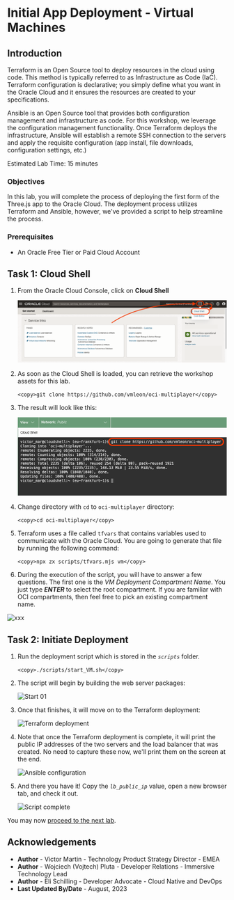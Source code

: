 # Initial App Deployment - Virtual Machines

## Introduction

Terraform is an Open Source tool to deploy resources in the cloud using code. This method is typically referred to as Infrastructure as Code (IaC). Terraform configuration is declarative; you simply define what you want in the Oracle Cloud and it ensures the resources are created to your specifications.

Ansible is an Open Source tool that provides both configuration management and infrastructure as code. For this workshop, we leverage the configuration management functionality. Once Terraform deploys the infrastructure, Ansible will establish a remote SSH connection to the servers and apply the requisite configuration (app install, file downloads, configuration settings, etc.)

Estimated Lab Time: 15 minutes

### Objectives

In this lab, you will complete the process of deploying the first form of the Three.js app to the Oracle Cloud. The deployment process utilizes Terraform and Ansible, however, we've provided a script to help streamline the process.

### Prerequisites

* An Oracle Free Tier or Paid Cloud Account


## Task 1: Cloud Shell

1. From the Oracle Cloud Console, click on **Cloud Shell**

    ![Cloud Shell](images/cloud-shell-button.png)

2. As soon as the Cloud Shell is loaded, you can retrieve the workshop assets for this lab.

    ```
    <copy>git clone https://github.com/vmleon/oci-multiplayer</copy>
    ```

3. The result will look like this:

    ![Git Clone](images/git-clone.png)

4. Change directory with `cd` to `oci-multiplayer` directory:

    ```
    <copy>cd oci-multiplayer</copy>
    ```

5. Terraform uses a file called `tfvars` that contains variables used to communicate with the Oracle Cloud. You are going to generate that file by running the following command:

    ```
    <copy>npx zx scripts/tfvars.mjs vm</copy>
    ```

6. During the execution of the script, you will have to answer a few questions. The first one is the _VM Deployment Compartment Name_. You just type _**ENTER**_ to select the root compartment. If you are familiar with OCI compartments, then feel free to pick an existing compartment name.

  ![xxx](images/xxx.png)

## Task 2: Initiate Deployment

1. Run the deployment script which is stored in the _`scripts`_ folder.


    ```
    <copy>./scripts/start_VM.sh</copy>
    ```

2. The script will begin by building the web server packages:

    ![Start 01](images/script-01.png)

3. Once that finishes, it will move on to the Terraform deployment:

    ![Terraform deployment](images/script-02.png)

4. Note that once the Terraform deployment is complete, it will print the public IP addresses of the two servers and the load balancer that was created. No need to capture these now, we'll print them on the screen at the end.

    ![Ansible configuration](images/script-03.png)

5. And there you have it! Copy the _`lb_public_ip`_ value, open a new browser tab, and check it out.

    ![Script complete](images/script-04.png)

You may now [proceed to the next lab](#next).

## Acknowledgements

* **Author** - Victor Martin - Technology Product Strategy Director - EMEA
* **Author** - Wojciech (Vojtech) Pluta - Developer Relations - Immersive Technology Lead
* **Author** - Eli Schilling - Developer Advocate - Cloud Native and DevOps
* **Last Updated By/Date** - August, 2023
